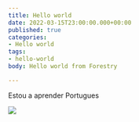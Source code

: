 ```yaml
---
title: Hello world
date: 2022-03-15T23:00:00.000+00:00
published: true
categories:
- Hello world
tags:
- hello-world
body: Hello world from Forestry

---
```

Estou a aprender Portugues

![](/images-posts/portugues.jpg)
